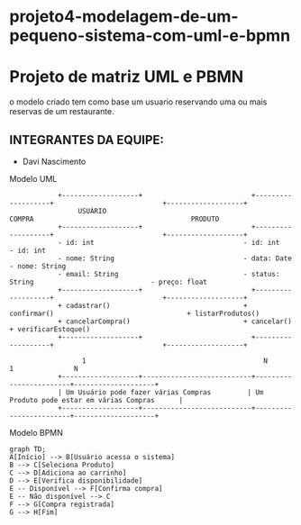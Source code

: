 # projeto4-modelagem-de-um-pequeno-sistema-com-uml-e-bpmn

# Projeto de matriz UML e PBMN
o modelo criado tem como base um usuario reservando uma ou mais reservas de um restaurante.
## INTEGRANTES DA EQUIPE:
- Davi Nascimento

Modelo UML 

                +-------------------+                           +-------------------+                           +-------------------+
                     USUÁRIO                                          COMPRA                                       PRODUTO
                +-------------------+                           +-------------------+                           +-------------------+
                - id: int                                     - id: int                                     - id: int
                - nome: String                                - data: Date                                 - nome: String
                - email: String                               - status: String                             - preço: float
                +-------------------+                           +-------------------+                           +-------------------+
                + cadastrar()                                 + confirmar()                                 + listarProdutos()
                + cancelarCompra()                            + cancelar()                                  + verificarEstoque()
                +-------------------+                           +-------------------+                           +-------------------+
                
                      1                                            N                           1               N
                +-------------------+---------------------------+------------------------+--------------------+
                | Um Usuário pode fazer várias Compras         | Um Produto pode estar em várias Compras      |
                +-------------------+---------------------------+------------------------+--------------------+


Modelo BPMN

    graph TD;
    A[Início] --> B[Usuário acessa o sistema]
    B --> C[Seleciona Produto]
    C --> D[Adiciona ao carrinho]
    D --> E[Verifica disponibilidade]
    E -- Disponível --> F[Confirma compra]
    E -- Não disponível --> C
    F --> G[Compra registrada]
    G --> H[Fim]
